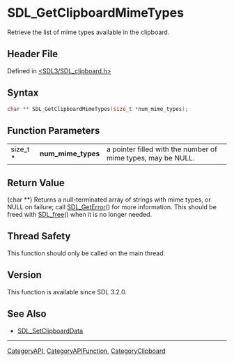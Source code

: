 # SDL_GetClipboardMimeTypes

Retrieve the list of mime types available in the clipboard.

## Header File

Defined in [<SDL3/SDL_clipboard.h>](https://github.com/libsdl-org/SDL/blob/main/include/SDL3/SDL_clipboard.h)

## Syntax

```c
char ** SDL_GetClipboardMimeTypes(size_t *num_mime_types);
```

## Function Parameters

|          |                    |                                                              |
| -------- | ------------------ | ------------------------------------------------------------ |
| size_t * | **num_mime_types** | a pointer filled with the number of mime types, may be NULL. |

## Return Value

(char **) Returns a null-terminated array of strings with mime types, or
NULL on failure; call [SDL_GetError](SDL_GetError)() for more information.
This should be freed with [SDL_free](SDL_free)() when it is no longer
needed.

## Thread Safety

This function should only be called on the main thread.

## Version

This function is available since SDL 3.2.0.

## See Also

- [SDL_SetClipboardData](SDL_SetClipboardData)

----
[CategoryAPI](CategoryAPI), [CategoryAPIFunction](CategoryAPIFunction), [CategoryClipboard](CategoryClipboard)

